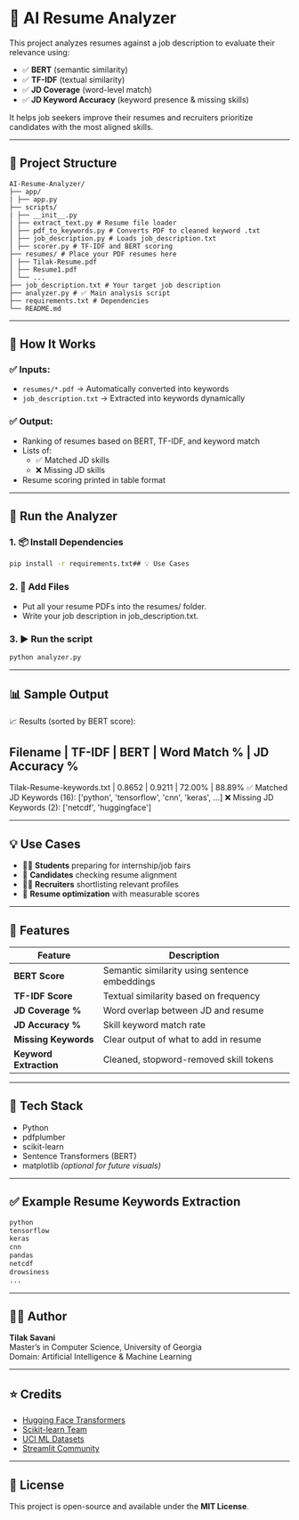 # 🤖 AI Resume Analyzer

This project analyzes resumes against a job description to evaluate their relevance using:

- ✅ **BERT** (semantic similarity)
- ✅ **TF-IDF** (textual similarity)
- ✅ **JD Coverage** (word-level match)
- ✅ **JD Keyword Accuracy** (keyword presence & missing skills)

It helps job seekers improve their resumes and recruiters prioritize candidates with the most aligned skills.

---

## 📁 Project Structure
```
AI-Resume-Analyzer/
├── app/
| ├── app.py
├── scripts/
| ├── __init__.py
│ ├── extract_text.py # Resume file loader
│ ├── pdf_to_keywords.py # Converts PDF to cleaned keyword .txt
│ ├── job_description.py # Loads job_description.txt
│ ├── scorer.py # TF-IDF and BERT scoring
├── resumes/ # Place your PDF resumes here
│ ├── Tilak-Resume.pdf
│ ├── Resume1.pdf
│ └── ...
├── job_description.txt # Your target job description
├── analyzer.py # ✅ Main analysis script
├── requirements.txt # Dependencies
└── README.md
```
---

## 🔧 How It Works

### ✅ Inputs:

- `resumes/*.pdf` → Automatically converted into keywords
- `job_description.txt` → Extracted into keywords dynamically

### ✅ Output:

- Ranking of resumes based on BERT, TF-IDF, and keyword match
- Lists of:
  - ✅ Matched JD skills
  - ❌ Missing JD skills
- Resume scoring printed in table format

---

## 🚀 Run the Analyzer

### 1. 📦 Install Dependencies

```bash
pip install -r requirements.txt## 💡 Use Cases
```

### 2. 📂 Add Files

- Put all your resume PDFs into the resumes/ folder.
- Write your job description in job_description.txt.

### 3. ▶️ Run the script

```bash
python analyzer.py
```

---

## 📊 Sample Output

📈 Results (sorted by BERT score):

## Filename | TF-IDF | BERT | Word Match % | JD Accuracy %

Tilak-Resume-keywords.txt | 0.8652 | 0.9211 | 72.00% | 88.89%
✅ Matched JD Keywords (16): ['python', 'tensorflow', 'cnn', 'keras', ...]
❌ Missing JD Keywords (2): ['netcdf', 'huggingface']

---

## 💡 Use Cases

- 🧑‍🎓 **Students** preparing for internship/job fairs
- 🧠 **Candidates** checking resume alignment
- 🧑‍💼 **Recruiters** shortlisting relevant profiles
- 🎯 **Resume optimization** with measurable scores

---

## 🧠 Features

| Feature             | Description                                         |
|---------------------|-----------------------------------------------------|
| **BERT Score**      | Semantic similarity using sentence embeddings       |
| **TF-IDF Score**    | Textual similarity based on frequency               |
| **JD Coverage %**   | Word overlap between JD and resume                  |
| **JD Accuracy %**   | Skill keyword match rate                            |
| **Missing Keywords**| Clear output of what to add in resume               |
| **Keyword Extraction** | Cleaned, stopword-removed skill tokens           |

---

## 🧰 Tech Stack

- Python
- pdfplumber
- scikit-learn
- Sentence Transformers (BERT)
- matplotlib *(optional for future visuals)*

---

## ✅ Example Resume Keywords Extraction

```txt
python
tensorflow
keras
cnn
pandas
netcdf
drowsiness
...

```
---

## 🙋‍♂️ Author

**Tilak Savani**  
Master’s in Computer Science, University of Georgia  
Domain: Artificial Intelligence & Machine Learning  

---

## ⭐ Credits

- [Hugging Face Transformers](https://huggingface.co/)
- [Scikit-learn Team](https://scikit-learn.org/)
- [UCI ML Datasets](https://archive.ics.uci.edu/ml/index.php)
- [Streamlit Community](https://streamlit.io/)

---

## 📄 License

This project is open-source and available under the **MIT License**.
